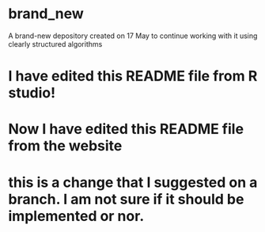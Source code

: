 # brand_new
A brand-new depository created on 17 May to continue working with it using clearly structured algorithms 

# I have edited this README file from R studio! 


# Now I have edited this README file from the website


# this is a change that I suggested on a branch. I am not sure if it should be implemented or nor.